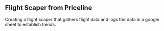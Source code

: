 ## Flight Scaper from Priceline

Creating a flight scaper that gathers flight data and logs the data in a google sheet to establish trends.
